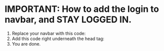 # IMPORTANT: How to add the login to navbar, and STAY LOGGED IN.

1. Replace your navbar with this code: <?php include navbar.php ?>
2. Add this code right underneath the head tag: <?php include loginModal.php ?>
3. You are done.
